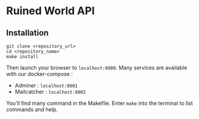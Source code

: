 # Ruined World API

## Installation

```
git clone <repository_url>
cd <repository_name>
make install
```

Then launch your browser to `localhost:8000`. Many services are available with our docker-compose :

* Adminer : `localhost:8001`
* Mailcatcher : `localhost:8002`

You'll find many command in the Makefile. Enter `make` into the terminal to list commands and help.